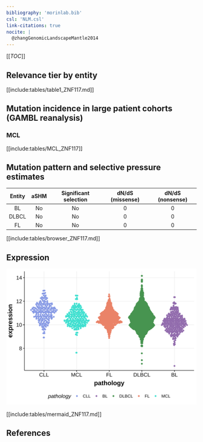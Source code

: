 ```yaml
---
bibliography: 'morinlab.bib'
csl: 'NLM.csl'
link-citations: true
nocite: |
  @zhangGenomicLandscapeMantle2014
---
```

[[_TOC_]]


## Relevance tier by entity

[[include:tables/table1_ZNF117.md]]

## Mutation incidence in large patient cohorts (GAMBL reanalysis)

### MCL
[[include:tables/MCL_ZNF117]]

## Mutation pattern and selective pressure estimates

|Entity|aSHM|Significant selection|dN/dS (missense)|dN/dS (nonsense)|
|:------:|:----:|:---------------------:|:----------------:|:----------------:|
|BL    |No  |No                   |0               |0               |
|DLBCL |No  |No                   |0               |0               |
|FL    |No  |No                   |0               |0               |




[[include:tables/browser_ZNF117.md]]

## Expression
![](images/gene_expression/ZNF117_by_pathology.svg)
<!-- ORIGIN: zhangGenomicLandscapeMantle2014 -->
<!-- MCL: zhangGenomicLandscapeMantle2014 -->

[[include:tables/mermaid_ZNF117.md]]

## References
